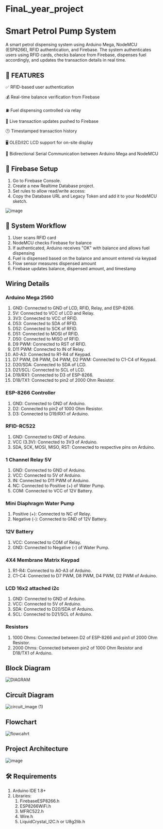 # FinaL_year_project
# Smart Petrol Pump System
A smart petrol dispensing system using Arduino Mega, NodeMCU (ESP8266), RFID authentication, and Firebase. The system authenticates users using RFID cards, checks balance from Firebase, dispenses fuel accordingly, and updates the transaction details in real time.
## 📌 FEATURES
✅ RFID-based user authentication

💰 Real-time balance verification from Firebase

⛽ Fuel dispensing controlled via relay 

🔁 Live transaction updates pushed to Firebase

🕒 Timestamped transaction history

🖥️ OLED/I2C LCD support for on-site display

🔁 Bidirectional Serial Communication between Arduino Mega and NodeMCU
## 📲 Firebase Setup
1. Go to Firebase Console.
2. Create a new Realtime Database project.
3. Set rules to allow read/write access:
4. Copy the Database URL and Legacy Token and add it to your NodeMCU sketch.

![image](https://github.com/user-attachments/assets/79391657-0afa-44d6-9ab9-d4a39a5ddfa4)

## 🧠 System Workflow
1. User scans RFID card
2. NodeMCU checks Firebase for balance
3. If authenticated, Arduino receives "OK" with balance and allows fuel dispensing
4. Fuel is dispensed based on the balance and amount entered via keypad
5. Flow sensor measures dispensed amount
6. Firebase updates balance, dispensed amount, and timestamp


## Wiring Details
### Arduino Mega 2560
1. GND: Connected to GND of LCD, RFID, Relay, and ESP-8266.
2. 5V: Connected to VCC of LCD and Relay.
3. 3V3: Connected to VCC of RFID.
4. D53: Connected to SDA of RFID.
5. D52: Connected to SCK of RFID.
6. D51: Connected to MOSI of RFID.
7. D50: Connected to MISO of RFID.
8. D9 PWM: Connected to RST of RFID.
9. D11 PWM: Connected to IN of Relay.
10. A0-A3: Connected to R1-R4 of Keypad.
11. D7 PWM, D8 PWM, D4 PWM, D2 PWM: Connected to C1-C4 of Keypad.
12. D20/SDA: Connected to SDA of LCD.
13. D21/SCL: Connected to SCL of LCD.
14. D19/RX1: Connected to D3 of ESP-8266.
15. D18/TX1: Connected to pin2 of 2000 Ohm Resistor.
### ESP-8266 Controller
1. GND: Connected to GND of Arduino.
2. D2: Connected to pin2 of 1000 Ohm Resistor.
3. D3: Connected to D19/RX1 of Arduino.
### RFID-RC522
1. GND: Connected to GND of Arduino.
2. VCC (3.3V): Connected to 3V3 of Arduino.
3. SDA, SCK, MOSI, MISO, RST: Connected to respective pins on Arduino.
### 1 Channel Relay 5V
1. GND: Connected to GND of Arduino.
2. VCC: Connected to 5V of Arduino.
3. IN: Connected to D11 PWM of Arduino.
4. NC: Connected to Positive (+) of Water Pump.
5. COM: Connected to VCC of 12V Battery.
### Mini Diaphragm Water Pump
1. Positive (+): Connected to NC of Relay.
2. Negative (-): Connected to GND of 12V Battery.
### 12V Battery
1. VCC: Connected to COM of Relay.
2. GND: Connected to Negative (-) of Water Pump.
### 4X4 Membrane Matrix Keypad
1. R1-R4: Connected to A0-A3 of Arduino.
2. C1-C4: Connected to D7 PWM, D8 PWM, D4 PWM, D2 PWM of Arduino.
### LCD 16x2 attached i2c
1. GND: Connected to GND of Arduino.
2. VCC: Connected to 5V of Arduino.
3. SDA: Connected to D20/SDA of Arduino.
4. SCL: Connected to D21/SCL of Arduino.
### Resistors
1. 1000 Ohms: Connected between D2 of ESP-8266 and pin1 of 2000 Ohm Resistor.
2. 2000 Ohms: Connected between pin2 of 1000 Ohm Resistor and D18/TX1 of Arduino.
## Block Diagram
![DIAGRAM](https://github.com/user-attachments/assets/e089e80a-5879-41f7-8812-7657ee983df8)

## Circuit Diagram
![circuit_image (1)](https://github.com/user-attachments/assets/b86166c6-c3c1-4297-bece-cfec2d244672)
## Flowchart
![flowcahrt](https://github.com/user-attachments/assets/9a67e609-d545-4794-86b7-9c0d4a663246)
## Project Architecture
![image](https://github.com/user-attachments/assets/6b353e57-6835-40fc-9801-dbea92768ef2)


## 🛠️ Requirements
1. Arduino IDE 1.8+
2. Libraries:
   1. FirebaseESP8266.h
   2. ESP8266WiFi.h
   3. MFRC522.h
   4. Wire.h
   5. LiquidCrystal_I2C.h or U8g2lib.h
